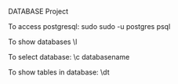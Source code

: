 DATABASE Project 

To access postgresql:
sudo sudo -u postgres psql 

To show databases
\l

To select database:
\c databasename

To show tables in database:
\dt

